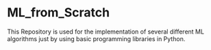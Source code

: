 # ML_from_Scratch
This Repository is used for the implementation of several different ML algorithms just by using basic programming libraries in Python.
